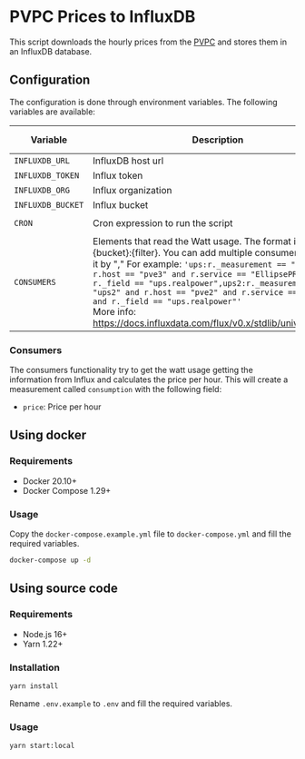 # PVPC Prices to InfluxDB

This script downloads the hourly prices from the [PVPC](https://www.esios.ree.es/es/pvpc) and stores them in an InfluxDB database.


## Configuration

The configuration is done through environment variables. The following variables are available:

| Variable | Description | Default value |
| -------- | ----------- | ------------- |
| `INFLUXDB_URL` | InfluxDB host url | |
| `INFLUXDB_TOKEN` | Influx token | |
| `INFLUXDB_ORG` | Influx organization | |
| `INFLUXDB_BUCKET` | Influx bucket | |
| `CRON` | Cron expression to run the script | `0 5 0 * * *` |
| `CONSUMERS` | Elements that read the Watt usage. The format is: {bucket}:{filter}. You can add multiple consumers splitting it by "," For example: `'ups:r._measurement == "ups" and r.host == "pve3" and r.service == "EllipsePRO" and r._field == "ups.realpower",ups2:r._measurement == "ups2" and r.host == "pve2" and r.service == "ups2" and r._field == "ups.realpower"'`<br />More info: https://docs.influxdata.com/flux/v0.x/stdlib/universe/filter/| |

### Consumers
The consumers functionality try to get the watt usage getting the information from Influx and calculates the price per hour. This will create a measurement called `consumption` with the following field:
- `price`: Price per hour

## Using docker

### Requirements
- Docker 20.10+
- Docker Compose 1.29+

### Usage
Copy the `docker-compose.example.yml` file to `docker-compose.yml` and fill the required variables.
```bash
docker-compose up -d
```

## Using source code

### Requirements
- Node.js 16+
- Yarn 1.22+

### Installation
```bash
yarn install
```

Rename `.env.example` to `.env` and fill the required variables.

### Usage
```bash
yarn start:local
```